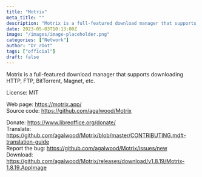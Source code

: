 ```yaml
---
title: "Motrix"
meta_title: ""
description: "Motrix is a full-featured download manager that supports downloading HTTP, FTP, BitTorrent, Magnet, etc"
date: 2023-05-03T10:13:00Z
image: "/images/image-placeholder.png"
categories: ["Network"]
author: "Dr_rOot"
tags: ["official"]
draft: false
---
```


Motrix is a full-featured download manager that supports downloading HTTP, FTP, BitTorrent, Magnet, etc.

License: MIT

Web page: https://motrix.app/  
Source code: https://github.com/agalwood/Motrix

Donate: https://www.libreoffice.org/donate/  
Translate: https://github.com/agalwood/Motrix/blob/master/CONTRIBUTING.md#-translation-guide  
Report the bug: https://github.com/agalwood/Motrix/issues/new  
Download: https://github.com/agalwood/Motrix/releases/download/v1.8.19/Motrix-1.8.19.AppImage
